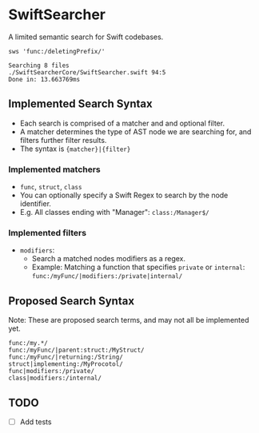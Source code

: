 # SwiftSearcher

A limited semantic search for Swift codebases.

```
sws 'func:/deletingPrefix/'

Searching 8 files
./SwiftSearcherCore/SwiftSearcher.swift 94:5
Done in: 13.663769ms
```

## Implemented Search Syntax

- Each search is comprised of a matcher and and optional filter.
- A matcher determines the type of AST node we are searching for, and filters further filter results.
- The syntax is `{matcher}|{filter}`

### Implemented matchers

- `func`, `struct`, `class`
- You can optionally specify a Swift Regex to search by the node identifier.
- E.g. All classes ending with "Manager": `class:/Manager$/`

### Implemented filters

- `modifiers`:
  - Search a matched nodes modifiers as a regex. 
  - Example: Matching a function that specifies `private` or `internal`: `func:/myFunc/|modifiers:/private|internal/`
	
## Proposed Search Syntax

Note: These are proposed search terms, and may not all be implemented yet.

```
func:/my.*/
func:/myFunc/|parent:struct:/MyStruct/
func:/myFunc/|returning:/String/
struct|implementing:/MyProcotol/
func|modifiers:/private/
class|modifiers:/internal/
```

## TODO

- [ ] Add tests
